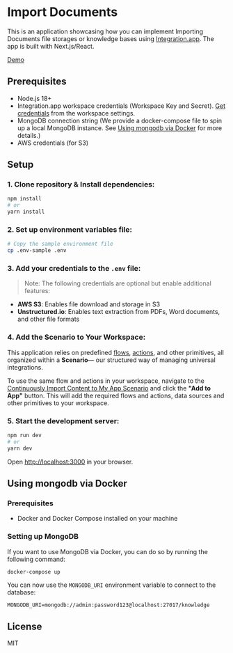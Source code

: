 # Import Documents

This is an application showcasing how you can implement Importing Documents file storages or knowledge bases using [Integration.app](https://integration.app). The app is built with Next.js/React.

[Demo](https://documents-example.vercel.app/)

## Prerequisites

- Node.js 18+
- Integration.app workspace credentials (Workspace Key and Secret). [Get credentials](https://console.integration.app/settings/workspace) from the workspace settings.
- MongoDB connection string (We provide a docker-compose file to spin up a local MongoDB instance. See [Using mongodb via Docker](#using-mongodb-via-docker) for more details.)
- AWS credentials (for S3)

## Setup

### 1. **Clone repository & Install dependencies:**

```bash
npm install
# or
yarn install
```

### 2. **Set up environment variables file:**

```bash
# Copy the sample environment file
cp .env-sample .env
```

### 3. **Add your credentials to the `.env` file:**

> Note: The following credentials are optional but enable additional features:

- **AWS S3**: Enables file download and storage in S3
- **Unstructured.io**: Enables text extraction from PDFs, Word documents, and other file formats

### 4. **Add the Scenario to Your Workspace:**

This application relies on predefined [flows](https://console.integration.app/docs/building/blocks/flows), [actions](https://console.integration.app/docs/building/blocks/actions), and other primitives, all organized within a **Scenario**— our structured way of managing universal integrations.

To use the same flow and actions in your workspace, navigate to the [Continuously Import Content to My App Scenario](https://integration.app/scenarios/continuously-import-content-to-my-app) and click the **"Add to App"** button. This will add the required flows and actions, data sources and other primitives to your workspace.

### 5. **Start the development server:**

```bash
npm run dev
# or
yarn dev
```

Open [http://localhost:3000](http://localhost:3000) in your browser.

## Using mongodb via Docker

### Prerequisites

- Docker and Docker Compose installed on your machine

### Setting up MongoDB

If you want to use MongoDB via Docker, you can do so by running the following command:


```bash
docker-compose up
```

You can now use the `MONGODB_URI` environment variable to connect to the database:

```env
MONGODB_URI=mongodb://admin:password123@localhost:27017/knowledge
```

## License

MIT
